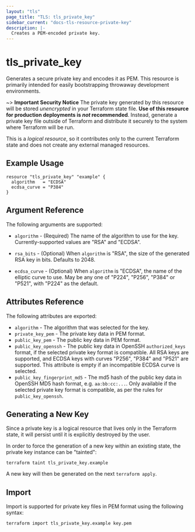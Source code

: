 ```yaml
---
layout: "tls"
page_title: "TLS: tls_private_key"
sidebar_current: "docs-tls-resource-private-key"
description: |-
  Creates a PEM-encoded private key.
---
```


# tls\_private\_key

Generates a secure private key and encodes it as PEM. This resource is
primarily intended for easily bootstrapping throwaway development
environments.

~> **Important Security Notice** The private key generated by this resource will
be stored *unencrypted* in your Terraform state file. **Use of this resource
for production deployments is *not* recommended**. Instead, generate
a private key file outside of Terraform and distribute it securely
to the system where Terraform will be run.

This is a *logical resource*, so it contributes only to the current Terraform
state and does not create any external managed resources.

## Example Usage

```hcl
resource "tls_private_key" "example" {
  algorithm   = "ECDSA"
  ecdsa_curve = "P384"
}
```

## Argument Reference

The following arguments are supported:

* `algorithm` - (Required) The name of the algorithm to use for
the key. Currently-supported values are "RSA" and "ECDSA".

* `rsa_bits` - (Optional) When `algorithm` is "RSA", the size of the generated
RSA key in bits. Defaults to 2048.

* `ecdsa_curve` - (Optional) When `algorithm` is "ECDSA", the name of the elliptic
curve to use. May be any one of "P224", "P256", "P384" or "P521", with "P224" as the
default.

## Attributes Reference

The following attributes are exported:

* `algorithm` - The algorithm that was selected for the key.
* `private_key_pem` - The private key data in PEM format.
* `public_key_pem` - The public key data in PEM format.
* `public_key_openssh` - The public key data in OpenSSH `authorized_keys`
  format, if the selected private key format is compatible. All RSA keys
  are supported, and ECDSA keys with curves "P256", "P384" and "P521"
  are supported. This attribute is empty if an incompatible ECDSA curve
  is selected.
* `public_key_fingerprint_md5` - The md5 hash of the public key data in
  OpenSSH MD5 hash format, e.g. `aa:bb:cc:...`. Only available if the
  selected private key format is compatible, as per the rules for
  `public_key_openssh`.

## Generating a New Key

Since a private key is a logical resource that lives only in the Terraform state,
it will persist until it is explicitly destroyed by the user.

In order to force the generation of a new key within an existing state, the
private key instance can be "tainted":

```
terraform taint tls_private_key.example
```

A new key will then be generated on the next ``terraform apply``.

## Import

Import is supported for private key files in PEM format using the following syntax:

```shell
terraform import tls_private_key.example key.pem
```
